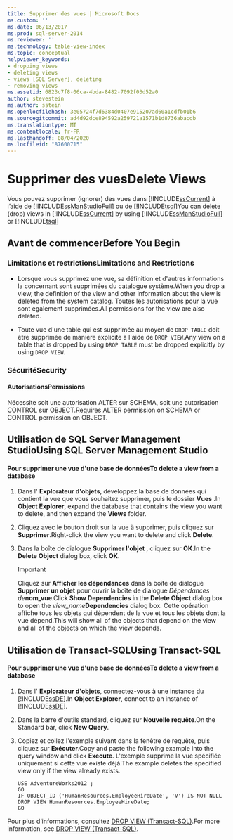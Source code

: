 ```yaml
---
title: Supprimer des vues | Microsoft Docs
ms.custom: ''
ms.date: 06/13/2017
ms.prod: sql-server-2014
ms.reviewer: ''
ms.technology: table-view-index
ms.topic: conceptual
helpviewer_keywords:
- dropping views
- deleting views
- views [SQL Server], deleting
- removing views
ms.assetid: 6823c7f8-06ca-4bda-8482-7092f03d52a0
author: stevestein
ms.author: sstein
ms.openlocfilehash: 3e05724f7d6384d0407e915207ad60a1cdfb01b6
ms.sourcegitcommit: ad4d92dce894592a259721a1571b1d8736abacdb
ms.translationtype: MT
ms.contentlocale: fr-FR
ms.lasthandoff: 08/04/2020
ms.locfileid: "87600715"
---
```

# <a name="delete-views"></a><span data-ttu-id="ce01e-102">Supprimer des vues</span><span class="sxs-lookup"><span data-stu-id="ce01e-102">Delete Views</span></span>
  <span data-ttu-id="ce01e-103">Vous pouvez supprimer (ignorer) des vues dans [!INCLUDE[ssCurrent](../../includes/sscurrent-md.md)] à l’aide de [!INCLUDE[ssManStudioFull](../../includes/ssmanstudiofull-md.md)] ou de [!INCLUDE[tsql](../../includes/tsql-md.md)]</span><span class="sxs-lookup"><span data-stu-id="ce01e-103">You can delete (drop) views in [!INCLUDE[ssCurrent](../../includes/sscurrent-md.md)] by using [!INCLUDE[ssManStudioFull](../../includes/ssmanstudiofull-md.md)] or [!INCLUDE[tsql](../../includes/tsql-md.md)]</span></span>  
  

  
##  <a name="before-you-begin"></a><a name="BeforeYouBegin"></a> <span data-ttu-id="ce01e-104">Avant de commencer</span><span class="sxs-lookup"><span data-stu-id="ce01e-104">Before You Begin</span></span>  
  
###  <a name="limitations-and-restrictions"></a><a name="Restrictions"></a> <span data-ttu-id="ce01e-105">Limitations et restrictions</span><span class="sxs-lookup"><span data-stu-id="ce01e-105">Limitations and Restrictions</span></span>  
  
-   <span data-ttu-id="ce01e-106">Lorsque vous supprimez une vue, sa définition et d'autres informations la concernant sont supprimées du catalogue système.</span><span class="sxs-lookup"><span data-stu-id="ce01e-106">When you drop a view, the definition of the view and other information about the view is deleted from the system catalog.</span></span> <span data-ttu-id="ce01e-107">Toutes les autorisations pour la vue sont également supprimées.</span><span class="sxs-lookup"><span data-stu-id="ce01e-107">All permissions for the view are also deleted.</span></span>  
  
-   <span data-ttu-id="ce01e-108">Toute vue d'une table qui est supprimée au moyen de `DROP TABLE` doit être supprimée de manière explicite à l'aide de `DROP VIEW`.</span><span class="sxs-lookup"><span data-stu-id="ce01e-108">Any view on a table that is dropped by using `DROP TABLE` must be dropped explicitly by using `DROP VIEW`.</span></span>  
  
###  <a name="security"></a><a name="Security"></a> <span data-ttu-id="ce01e-109">Sécurité</span><span class="sxs-lookup"><span data-stu-id="ce01e-109">Security</span></span>  
  
####  <a name="permissions"></a><a name="Permissions"></a> <span data-ttu-id="ce01e-110">Autorisations</span><span class="sxs-lookup"><span data-stu-id="ce01e-110">Permissions</span></span>  
 <span data-ttu-id="ce01e-111">Nécessite soit une autorisation ALTER sur SCHEMA, soit une autorisation CONTROL sur OBJECT.</span><span class="sxs-lookup"><span data-stu-id="ce01e-111">Requires ALTER permission on SCHEMA or CONTROL permission on OBJECT.</span></span>  
  
##  <a name="using-sql-server-management-studio"></a><a name="SSMSProcedure"></a> <span data-ttu-id="ce01e-112">Utilisation de SQL Server Management Studio</span><span class="sxs-lookup"><span data-stu-id="ce01e-112">Using SQL Server Management Studio</span></span>  
  
#### <a name="to-delete-a-view-from-a-database"></a><span data-ttu-id="ce01e-113">Pour supprimer une vue d'une base de données</span><span class="sxs-lookup"><span data-stu-id="ce01e-113">To delete a view from a database</span></span>  
  
1.  <span data-ttu-id="ce01e-114">Dans l' **Explorateur d'objets**, développez la base de données qui contient la vue que vous souhaitez supprimer, puis le dossier **Vues** .</span><span class="sxs-lookup"><span data-stu-id="ce01e-114">In **Object Explorer**, expand the database that contains the view you want to delete, and then expand the **Views** folder.</span></span>  
  
2.  <span data-ttu-id="ce01e-115">Cliquez avec le bouton droit sur la vue à supprimer, puis cliquez sur **Supprimer**.</span><span class="sxs-lookup"><span data-stu-id="ce01e-115">Right-click the view you want to delete and click **Delete**.</span></span>  
  
3.  <span data-ttu-id="ce01e-116">Dans la boîte de dialogue **Supprimer l'objet** , cliquez sur **OK**.</span><span class="sxs-lookup"><span data-stu-id="ce01e-116">In the **Delete Object** dialog box, click **OK**.</span></span>  
  
    > [!IMPORTANT]  
    >  <span data-ttu-id="ce01e-117">Cliquez sur **Afficher les dépendances** dans la boîte de dialogue **Supprimer un objet** pour ouvrir la boîte de dialogue _Dépendances de_**nom_vue**.</span><span class="sxs-lookup"><span data-stu-id="ce01e-117">Click **Show Dependencies** in the **Delete Object** dialog box to open the _view_name_**Dependencies** dialog box.</span></span> <span data-ttu-id="ce01e-118">Cette opération affiche tous les objets qui dépendent de la vue et tous les objets dont la vue dépend.</span><span class="sxs-lookup"><span data-stu-id="ce01e-118">This will show all of the objects that depend on the view and all of the objects on which the view depends.</span></span>  
  
##  <a name="using-transact-sql"></a><a name="TsqlProcedure"></a> <span data-ttu-id="ce01e-119">Utilisation de Transact-SQL</span><span class="sxs-lookup"><span data-stu-id="ce01e-119">Using Transact-SQL</span></span>  
  
#### <a name="to-delete-a-view-from-a-database"></a><span data-ttu-id="ce01e-120">Pour supprimer une vue d'une base de données</span><span class="sxs-lookup"><span data-stu-id="ce01e-120">To delete a view from a database</span></span>  
  
1.  <span data-ttu-id="ce01e-121">Dans l' **Explorateur d'objets**, connectez-vous à une instance du [!INCLUDE[ssDE](../../includes/ssde-md.md)].</span><span class="sxs-lookup"><span data-stu-id="ce01e-121">In **Object Explorer**, connect to an instance of [!INCLUDE[ssDE](../../includes/ssde-md.md)].</span></span>  
  
2.  <span data-ttu-id="ce01e-122">Dans la barre d'outils standard, cliquez sur **Nouvelle requête**.</span><span class="sxs-lookup"><span data-stu-id="ce01e-122">On the Standard bar, click **New Query**.</span></span>  
  
3.  <span data-ttu-id="ce01e-123">Copiez et collez l'exemple suivant dans la fenêtre de requête, puis cliquez sur **Exécuter**.</span><span class="sxs-lookup"><span data-stu-id="ce01e-123">Copy and paste the following example into the query window and click **Execute**.</span></span> <span data-ttu-id="ce01e-124">L'exemple supprime la vue spécifiée uniquement si cette vue existe déjà.</span><span class="sxs-lookup"><span data-stu-id="ce01e-124">The example deletes the specified view only if the view already exists.</span></span>  
  
    ```  
    USE AdventureWorks2012 ;  
    GO  
    IF OBJECT_ID ('HumanResources.EmployeeHireDate', 'V') IS NOT NULL  
    DROP VIEW HumanResources.EmployeeHireDate;  
    GO  
    ```  
  
 <span data-ttu-id="ce01e-125">Pour plus d’informations, consultez [DROP VIEW &#40;Transact-SQL&#41;](/sql/t-sql/statements/drop-view-transact-sql).</span><span class="sxs-lookup"><span data-stu-id="ce01e-125">For more information, see [DROP VIEW &#40;Transact-SQL&#41;](/sql/t-sql/statements/drop-view-transact-sql).</span></span>  
  
  
